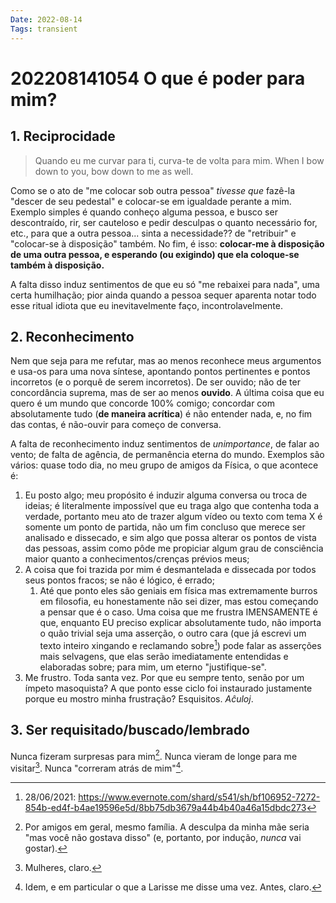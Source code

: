 ```yaml
---
Date: 2022-08-14
Tags: transient
---
```

# 202208141054 O que é poder para mim?
## 1. Reciprocidade
> Quando eu me curvar para ti, curva-te de volta para mim.
> When I bow down to you, bow down to me as well.

Como se o ato de "me colocar sob outra pessoa" *tivesse que* fazê-la "descer de seu pedestal" e colocar-se em igualdade perante a mim. Exemplo simples é quando conheço alguma pessoa, e busco ser descontraído, rir, ser cauteloso e pedir desculpas o quanto necessário for, etc., para que a outra pessoa... sinta a necessidade?? de "retribuir" e "colocar-se à disposição" também. No fim, é isso: **colocar-me à disposição de uma outra pessoa, e esperando (ou exigindo) que ela coloque-se também à disposição.**

A falta disso induz sentimentos de que eu só "me rebaixei para nada", uma certa humilhação; pior ainda quando a pessoa sequer aparenta notar todo esse ritual idiota que eu inevitavelmente faço, incontrolavelmente.


## 2. Reconhecimento
Nem que seja para me refutar, mas ao menos reconhece meus argumentos e usa-os para uma nova síntese, apontando pontos pertinentes e pontos incorretos (e o porquê de serem incorretos). De ser ouvido; não de ter concordância suprema, mas de ser ao menos **ouvido**. A última coisa que eu quero é um mundo que concorde 100% comigo; concordar com absolutamente tudo (**de maneira acrítica**) é não entender nada, e, no fim das contas, é não-ouvir para começo de conversa.

A falta de reconhecimento induz sentimentos de *unimportance*, de falar ao vento; de falta de agência, de permanência eterna do mundo. Exemplos são vários: quase todo dia, no meu grupo de amigos da Física, o que acontece é:
1. Eu posto algo; meu propósito é induzir alguma conversa ou troca de ideias; é literalmente impossível que eu traga algo que contenha toda a verdade, portanto meu ato de trazer algum vídeo ou texto com tema X é somente um ponto de partida, não um fim concluso que merece ser analisado e dissecado, e sim algo que possa alterar os pontos de vista das pessoas, assim como pôde me propiciar algum grau de consciência maior quanto a conhecimentos/crenças prévios meus;
2. A coisa que foi trazida por mim é desmantelada e dissecada por todos seus pontos fracos; se não é lógico, é errado;
	1. Até que ponto eles são geniais em física mas extremamente burros em filosofia, eu honestamente não sei dizer, mas estou começando a pensar que é o caso. Uma coisa que me frustra IMENSAMENTE é que, enquanto EU preciso explicar absolutamente tudo, não importa o quão trivial seja uma asserção, o outro cara (que já escrevi um texto inteiro xingando e reclamando sobre[^1]) pode falar as asserções mais selvagens, que elas serão imediatamente entendidas e elaboradas sobre; para mim, um eterno "justifique-se". 
3. Me frustro. Toda santa vez. Por que eu sempre tento, senão por um ímpeto masoquista? A que ponto esse ciclo foi instaurado justamente porque eu mostro minha frustração? Esquisitos. *Aĉuloj*.


## 3. Ser requisitado/buscado/lembrado
Nunca fizeram surpresas para mim[^2]. 
Nunca vieram de longe para me visitar[^3]. 
Nunca "correram atrás de mim"[^4].


[^1]: 28/06/2021: <https://www.evernote.com/shard/s541/sh/bf106952-7272-854b-ed4f-b4ae19596e5d/8bb75db3679a44b4b40a46a15dbdc273>
[^2]: Por amigos em geral, mesmo família. A desculpa da minha mãe seria "mas você não gostava disso" (e, portanto, por indução, *nunca* vai gostar).
[^3]: Mulheres, claro.
[^4]: Idem, e em particular o que a Larisse me disse uma vez. Antes, claro.